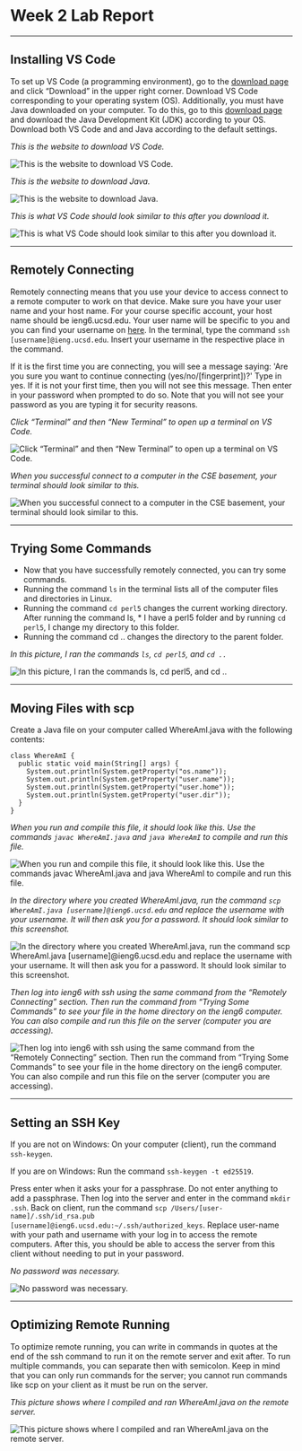
# Week 2 Lab Report

---
## Installing VS Code
To set up VS Code (a programming environment), go to the [download page](code.visualstudio.com) and click “Download” in the upper right corner. Download VS Code corresponding to your operating system (OS). Additionally, you must have Java downloaded on your computer. To do this, go to this [download page](https://www.oracle.com/java/technologies/downloads/) and download the Java Development Kit (JDK) according to your OS. Download both VS Code and and Java according to the default settings. 

*This is the website to download VS Code.*

![This is the website to download VS Code.](Picture1.png)

*This is the website to download Java.*

![This is the website to download Java.](Picture2.png)

*This is what VS Code should look similar to this after you download it.*

![This is what VS Code should look similar to this after you download it.](Picture3.png)

---
## Remotely Connecting
Remotely connecting means that you use your device to access connect to a remote computer to work on that device. Make sure you have your user name and your host name. For your course specific account, your host name should be ieng6.ucsd.edu. Your user name will be specific to you and you can find your username on [here](https://sdacs.ucsd.edu/~icc/index.php). In the terminal, type the command `ssh [username]@ieng.ucsd.edu`. Insert your username in the respective place in the command. 

If it is the first time you are connecting, you will see a message saying: 
'Are you sure you want to continue connecting (yes/no/[fingerprint])?'
Type in yes. If it is not your first time, then you will not see this message. Then enter in your password when prompted to do so. Note that you will not see your password as you are typing it for security reasons.

*Click “Terminal” and then “New Terminal” to open up a terminal on VS Code.*

![Click “Terminal” and then “New Terminal” to open up a terminal on VS Code.](Picture4.png)

*When you successful connect to a computer in the CSE basement, your terminal should look similar to this.*

![When you successful connect to a computer in the CSE basement, your terminal should look similar to this.](Picture5.png)

---
## Trying Some Commands
* Now that you have successfully remotely connected, you can try some commands.
* Running the command `ls` in the terminal lists all of the computer files and directories in Linux. 
* Running the command `cd perl5` changes the current working directory. After running the command ls, * I have a perl5 folder and by running `cd perl5`, I change my directory to this folder. 
* Running the command cd .. changes the directory to the parent folder.

*In this picture, I ran the commands `ls`, `cd perl5`, and `cd ..`*

![In this picture, I ran the commands `ls`, `cd perl5`, and `cd ..`](Picture6.png)

---
## Moving Files with scp
Create a Java file on your computer called WhereAmI.java with the following contents: 

```
class WhereAmI {
  public static void main(String[] args) {
    System.out.println(System.getProperty("os.name"));
    System.out.println(System.getProperty("user.name"));
    System.out.println(System.getProperty("user.home"));
    System.out.println(System.getProperty("user.dir"));
  }
}
```

*When you run and compile this file, it should look like this. Use the commands `javac WhereAmI.java` and `java WhereAmI` to compile and run this file.*

![When you run and compile this file, it should look like this. Use the commands `javac WhereAmI.java` and `java WhereAmI` to compile and run this file.](Picture7.png)

*In the directory where you created WhereAmI.java, run the command `scp WhereAmI.java [username]@ieng6.ucsd.edu` and replace the username with your username. It will then ask you for a password. It should look similar to this screenshot.*

![In the directory where you created WhereAmI.java, run the command `scp WhereAmI.java [username]@ieng6.ucsd.edu` and replace the username with your username. It will then ask you for a password. It should look similar to this screenshot.](Picture8.png)

*Then log into ieng6 with ssh using the same command from the “Remotely Connecting” section. Then run the command from “Trying Some Commands” to see your file in the home directory on the ieng6 computer. You can also compile and run this file on the server (computer you are accessing).*

![Then log into ieng6 with ssh using the same command from the “Remotely Connecting” section. Then run the command from “Trying Some Commands” to see your file in the home directory on the ieng6 computer. You can also compile and run this file on the server (computer you are accessing).](Picture9.png) 

---
## Setting an SSH Key

If you are not on Windows:
  On your computer (client), run the command `ssh-keygen`.
  
If you are on Windows:
  Run the command `ssh-keygen -t ed25519`.
  
Press enter when it asks your for a passphrase. Do not enter anything to add a passphrase. 
Then log into the server and enter in the command `mkdir .ssh`. 
Back on client, run the command `scp /Users/[user-name]/.ssh/id_rsa.pub [username]@ieng6.ucsd.edu:~/.ssh/authorized_keys`. Replace user-name with your path and username with your log in to access the remote computers.
After this, you should be able to access the server from this client without needing to put in your password.

*No password was necessary.*

![No password was necessary.](Picture10.png)

---
## Optimizing Remote Running
To optimize remote running, you can write in commands in quotes at the end of the ssh command to run it on the remote server and exit after. To run multiple commands, you can separate then with semicolon. Keep in mind that you can only run commands for the server; you cannot run commands like scp on your client as it must be run on the server.

*This picture shows where I compiled and ran WhereAmI.java on the remote server.*

![This picture shows where I compiled and ran WhereAmI.java on the remote server.](Picture11.png)


